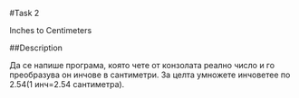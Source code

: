 #Task 2

Inches to Centimeters

##Description

Да се напише програма, която чете от конзолата реално число и го преобразува он инчове в сантиметри. 
За целта умножете инчоветее по 2.54(1 инч=2.54 сантиметра).